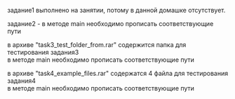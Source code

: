задание1 выполнено на занятии, потому в данной домашке отсутствует.

задание2 - в методе main необходимо прописать соответствующие пути

в архиве "task3_test_folder_from.rar" содержится папка для тестирования задания3<br>
в методе main необходимо прописать соответствующие пути

в архиве "task4_example_files.rar"  содержатся 4 файла для тестирования задания4<br>
в методе main необходимо прописать соответствующие пути

